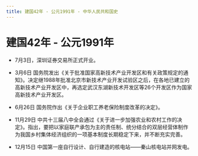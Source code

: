 ```yaml
---
title: 建国42年 - 公元1991年 - 中华人民共和国史
---
```


# 建国42年 - 公元1991年

+ 7月3日，深圳证券交易所正式开业。

+ 3月6日 国务院发出《关于批准国家高新技术产业开发区和有关政策规定的通知》。决定继1988年批准北京市新技术产业开发试验区之后，在各地已建立的高新技术产业开发区中，再选定武汉东湖新技术开发区等26个开发区作为国家高新技术产业开发区。

+ 6月26日 国务院作出《关于企业职工养老保险制度改革的决定》。

+ 11月29日 中共十三届八中全会通过《关于进一步加强农业和农村工作的决定》。指出，要把以家庭联产承包为主的责任制、统分结合的双层经营体制作为我国乡村集体经济组织的一项基本制度长期稳定下来，并不断充实完善。

+ 12月15日 中国第一座自行设计、自行建造的核电站——秦山核电站并网发电。